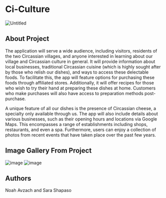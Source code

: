 # Ci-Culture
![Untitled](https://github.com/Aviciiabzah/Ci-Culture/assets/135011650/012f5b48-a6bc-43b4-b378-27fa7b489f1d)

## About Project
The application will serve a wide audience, including visitors, residents of the two Circassian villages, and anyone interested in learning about our village and Circassian culture in general. It will provide information about local businesses, traditional Circassian cuisine (which is highly sought after by those who relish our dishes), and ways to access these delectable foods. To facilitate this, the app will feature options for purchasing these foods through affiliated stores. Additionally, it will offer recipes for those who wish to try their hand at preparing these dishes at home. Customers who make purchases will also have access to preparation methods post-purchase.

A unique feature of all our dishes is the presence of Circassian cheese, a specialty only available through us. The app will also include details about various businesses, such as their opening hours and locations via Google Maps. This encompasses a range of establishments including shops, restaurants, and even a spa. Furthermore, users can enjoy a collection of photos from recent events that have taken place over the past few years.

## Image Gallery From Project
![image](https://github.com/Aviciiabzah/Ci-Culture/assets/135011650/804cba49-97f9-4c4b-bd60-ab02b6b69cae)
![image](https://github.com/Aviciiabzah/Ci-Culture/assets/135011650/def0f6b9-7f49-4060-b693-85cd707db396)

## Authors
Noah Avzach and Sara Shapaso



